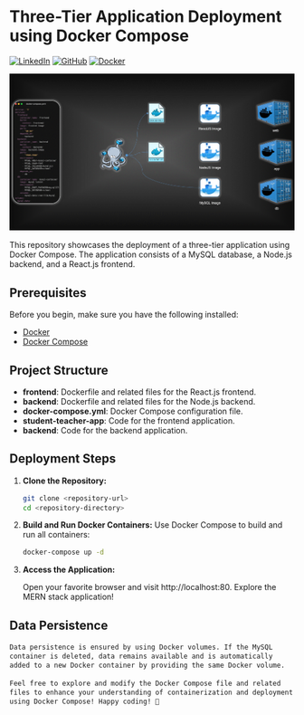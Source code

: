 # Three-Tier Application Deployment using Docker Compose
[![LinkedIn](https://img.shields.io/badge/Connect%20with%20me%20on-LinkedIn-blue.svg)](https://www.linkedin.com/in/aman-devops/)
[![GitHub](https://img.shields.io/github/stars/AmanPathak-DevOps.svg?style=social)](https://github.com/AmanPathak-DevOps)
[![Docker](https://img.shields.io/badge/docker-%230db7ed.svg?style=for-the-badge&logo=docker&logoColor=white)](https://hub.docker.com/u/avian19)

![Architecture](assets/Infra.gif)

This repository showcases the deployment of a three-tier application using Docker Compose. The application consists of a MySQL database, a Node.js backend, and a React.js frontend.

## Prerequisites

Before you begin, make sure you have the following installed:

- [Docker](https://www.docker.com/get-started)
- [Docker Compose](https://docs.docker.com/compose/install/)

## Project Structure

- **frontend**: Dockerfile and related files for the React.js frontend.
- **backend**: Dockerfile and related files for the Node.js backend.
- **docker-compose.yml**: Docker Compose configuration file.
- **student-teacher-app**: Code for the frontend application.
- **backend**: Code for the backend application.

## Deployment Steps

1. **Clone the Repository:**
   ```bash
   git clone <repository-url>
   cd <repository-directory>
   ```

2. **Build and Run Docker Containers:**
    Use Docker Compose to build and run all containers:
    ```bash
    docker-compose up -d
    ```

3. **Access the Application:**

    Open your favorite browser and visit http://localhost:80. Explore the MERN stack application!

## Data Persistence
    Data persistence is ensured by using Docker volumes. If the MySQL container is deleted, data remains available and is automatically added to a new Docker container by providing the same Docker volume.

    Feel free to explore and modify the Docker Compose file and related files to enhance your understanding of containerization and deployment using Docker Compose! Happy coding! 🚀